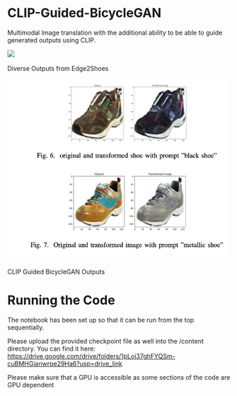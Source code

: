 # CLIP-Guided-BicycleGAN

Multimodal Image translation with the additional ability to be able to guide generated outputs using CLIP.

<img src="./images/BicycleGANOutputs.png" width="500px"></img>

Diverse Outputs from Edge2Shoes

<img src="./images/BasicPrompts.png" width="500px"></img>

CLIP Guided BicycleGAN Outputs

# Running the Code
The notebook has been set up so that it can be run from the top sequentially.

Please upload the provided checkpoint file as well into the /content directory. You can find it here:
https://drive.google.com/drive/folders/1pLoj37ghFYQSm-cuBMHGianwrpe29Ha6?usp=drive_link

Please make sure that a GPU is accessible as some sections of the code are GPU dependent
